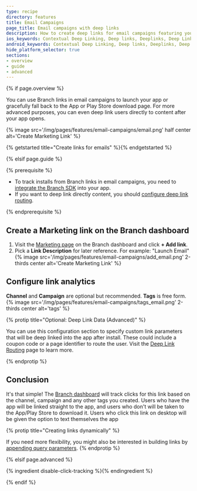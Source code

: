 ```yaml
---
type: recipe
directory: features
title: Email Campaigns
page_title: Email campaigns with deep links
description: How to create deep links for email campaigns featuring your app. Branch Links enable deep linking, install attribution, and in-depth analytics.
ios_keywords: Contextual Deep Linking, Deep links, Deeplinks, Deep Linking, Deeplinking, Deferred Deep Linking, Deferred Deeplinking, Google App Indexing, Google App Invites, Apple Universal Links, Apple Spotlight Search, Facebook App Links, AppLinks, Deepviews, Deep views, email campaigns, marketing links
android_keywords: Contextual Deep Linking, Deep links, Deeplinks, Deep Linking, Deeplinking, Deferred Deep Linking, Deferred Deeplinking, Google App Indexing, Google App Invites, Apple Universal Links, Apple Spotlight Search, Facebook App Links, AppLinks, Deepviews, Deep views,email campaigns, marketing links, Android
hide_platform_selector: true
sections:
- overview
- guide
- advanced
---
```


{% if page.overview %}

You can use Branch links in email campaigns to launch your app or gracefully fall back to the App or Play Store download page. For more advanced purposes, you can even deep link users directly to content after your app opens.

{% image src='/img/pages/features/email-campaigns/email.png' half center alt='Create Marketing Link' %}

{% getstarted title="Create links for emails" %}{% endgetstarted %}

{% elsif page.guide %}

{% prerequisite %}

- To track installs from Branch links in email campaigns, you need to [integrate the Branch SDK]({{base.url}}/getting-started/sdk-integration-guide) into your app.
- If you want to deep link directly content, you should [configure deep link routing]({{base.url}}/getting-started/deep-link-routing).

{% endprerequisite %}

## Create a Marketing link on the Branch dashboard

1. Visit the [Marketing page](https://dashboard.branch.io/#/marketing) on the Branch dashboard and click **+ Add link**.
1. Pick a **Link Description** for later reference. For example: "Launch Email" {% image src='/img/pages/features/email-campaigns/add_email.png' 2-thirds center alt='Create Marketing Link' %}

## Configure link analytics

**Channel** and **Campaign** are optional but recommended. **Tags** is free form. {% image src='/img/pages/features/email-campaigns/tags_email.png' 2-thirds center alt='tags' %}

{% protip title="Optional: Deep Link Data (Advanced)" %}

You can use this configuration section to specify custom link parameters that will be deep linked into the app after install. These could include a coupon code or a page identifier to route the user. Visit the [Deep Link Routing]({{base.url}}/getting-started/deep-link-routing) page to learn more.

{% endprotip %}

## Conclusion

It's that simple! The [Branch dashboard](https://dashboard.branch.io/#) will track clicks for this link based on the channel, campaign and any other tags you created. Users who have the app will be linked straight to the app, and users who don't will be taken to the App/Play Store to download it. Users who click this link on desktop will be given the option to text themselves the app

{% protip title="Creating links dynamically" %}

If you need more flexibility, you might also be interested in building links by [appending query parameters]({{base.url}}/getting-started/creating-links-other-ways/#appending-query-parameters).
{% endprotip %}

{% elsif page.advanced %}

{% ingredient disable-click-tracking %}{% endingredient %}

{% endif %}